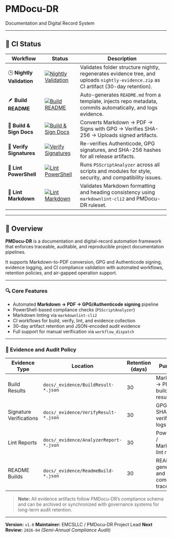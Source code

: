 # PMDocu-DR

Documentation and Digital Record System

---

## 🧭 CI Status

| Workflow | Status | Description |
|-----------|--------|--------------|
| 🕒 **Nightly Validation** | [![Nightly Validation](https://github.com/EMCSLLC/PMDocu-DR/actions/workflows/nightly-validate.yml/badge.svg)](https://github.com/EMCSLLC/PMDocu-DR/actions/workflows/nightly-validate.yml) | Validates folder structure nightly, regenerates evidence tree, and uploads `nightly-evidence.zip` as CI artifact (30-day retention). |
| 🪶 **Build README** | [![Build README](https://github.com/EMCSLLC/PMDocu-DR/actions/workflows/build-readme.yml/badge.svg)](https://github.com/EMCSLLC/PMDocu-DR/actions/workflows/build-readme.yml) | Auto-generates `README.md` from a template, injects repo metadata, commits automatically, and logs evidence. |
| 🧹 **Build & Sign Docs** | [![Build & Sign Docs](https://github.com/EMCSLLC/PMDocu-DR/actions/workflows/build-docs.yml/badge.svg)](https://github.com/EMCSLLC/PMDocu-DR/actions/workflows/build-docs.yml) | Converts Markdown → PDF → Signs with GPG → Verifies SHA-256 → Uploads signed artifacts. |
| 🔏 **Verify Signatures** | [![Verify Signatures](https://github.com/EMCSLLC/PMDocu-DR/actions/workflows/verify-signature.yml/badge.svg)](https://github.com/EMCSLLC/PMDocu-DR/actions/workflows/verify-signature.yml) | Re-verifies Authenticode, GPG signatures, and SHA-256 hashes for all release artifacts. |
| 🧩 **Lint PowerShell** | [![Lint PowerShell](https://github.com/EMCSLLC/PMDocu-DR/actions/workflows/lint-powershell.yml/badge.svg)](https://github.com/EMCSLLC/PMDocu-DR/actions/workflows/lint-powershell.yml) | Runs `PSScriptAnalyzer` across all scripts and modules for style, security, and compatibility issues. |
| 📝 **Lint Markdown** | [![Lint Markdown](https://github.com/EMCSLLC/PMDocu-DR/actions/workflows/lint-markdown.yml/badge.svg)](https://github.com/EMCSLLC/PMDocu-DR/actions/workflows/lint-markdown.yml) | Validates Markdown formatting and heading consistency using `markdownlint-cli2` and PMDocu-DR ruleset. |

---

## 🧩 Overview

**PMDocu-DR** is a documentation and digital-record automation framework that enforces
traceable, auditable, and reproducible project documentation pipelines.

It supports Markdown-to-PDF conversion, GPG and Authenticode signing, evidence logging, and CI compliance validation
with automated workflows, retention policies, and air-gapped operation support.

---

### 🔍 Core Features

- Automated **Markdown → PDF → GPG/Authenticode signing** pipeline
- PowerShell-based compliance checks (`PSScriptAnalyzer`)
- Markdown linting via `markdownlint-cli2`
- CI workflows for build, verify, lint, and evidence collection
- 30-day artifact retention and JSON-encoded audit evidence
- Full support for manual verification via `workflow_dispatch`

---

### 📜 Evidence and Audit Policy

| **Evidence Type** | **Location** | **Retention (days)** | **Purpose** |
|--------------------|--------------|----------------------|--------------|
| Build Results | `docs/_evidence/BuildResult-*.json` | 30 | Markdown → PDF build results |
| Signature Verifications | `docs/_evidence/VerifyResult-*.json` | 30 | GPG / SHA-256 verification logs |
| Lint Reports | `docs/_evidence/AnalyzerReport-*.json` | 30 | PowerShell / Markdown lint results |
| README Builds | `docs/_evidence/ReadmeBuild-*.json` | 30 | README generation and commit trace |

> **Note:** All evidence artifacts follow PMDocu-DR’s compliance schema
> and can be archived or synchronized with governance systems for long-term audit retention.

---

**Version:** `v1.0`
**Maintainer:** EMCSLLC / PMDocu-DR Project Lead
**Next Review:** `2026-04` *(Semi-Annual Compliance Audit)*
